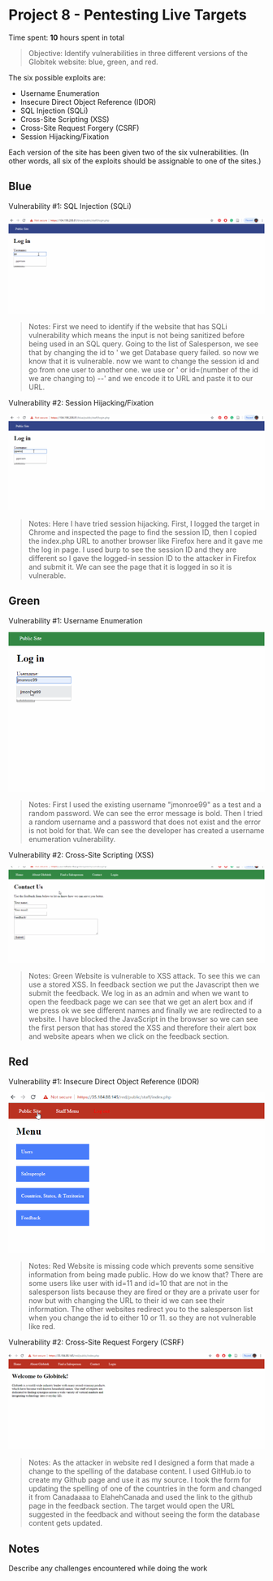 # Project 8 - Pentesting Live Targets

Time spent: **10** hours spent in total

> Objective: Identify vulnerabilities in three different versions of the Globitek website: blue, green, and red.

The six possible exploits are:
* Username Enumeration
* Insecure Direct Object Reference (IDOR)
* SQL Injection (SQLi)
* Cross-Site Scripting (XSS)
* Cross-Site Request Forgery (CSRF)
* Session Hijacking/Fixation

Each version of the site has been given two of the six vulnerabilities. (In other words, all six of the exploits should be assignable to one of the sites.)

## Blue

Vulnerability #1: SQL Injection (SQLi)

  ![SQL Injection (SQLi)](https://github.com/Jamaliela/week_9_Assignment_Jamali_Ela/blob/master/SQLi.gif)

  > Notes: First we need to identify if the website that has SQLi vulnerability which means the input is not
    being sanitized before being used in an SQL query. Going to the list of Salesperson, we see that by changing 
    the id to ' we get Database query failed. so now we know that it is vulnerable. now we want to change 
    the session id and go from one user to another one. we use or ' or id=(number of the id we are changing to) --' 
    and we encode it to URL and paste it to our URL. 

Vulnerability #2: Session Hijacking/Fixation

  ![Session Hijacking/Fixation](https://github.com/Jamaliela/week_9_Assignment_Jamali_Ela/blob/master/Session_Hijacking.gif)
  
  > Notes: Here I have tried session hijacking. First, I logged the target in Chrome and inspected the page to find the session ID,
    then I copied the index.php URL to another browser like Firefox here and it gave me the log in page. I used burp to see the 
    session ID and they are different so I gave the logged-in session ID to the attacker in Firefox and submit it. We can see 
    the page that it is logged in so it is vulnerable.

## Green

Vulnerability #1: Username Enumeration

   ![Username Enumeration](https://github.com/Jamaliela/week_9_Assignment_Jamali_Ela/blob/master/User_Enumeration.gif)
  
   > Notes: First I used the existing username "jmonroe99" as a test and a random password. We can see the error message
    is bold. Then I tried a random username and a password that does not exist and the error is not bold for that. We can see
    the developer has created a username enumeration vulnerability.

Vulnerability #2: Cross-Site Scripting (XSS)

   ![Cross-Site Scripting (XSS)](https://github.com/Jamaliela/week_9_Assignment_Jamali_Ela/blob/master/XSS.gif)
 
   >Notes: Green Website is  vulnerable to XSS attack. To see this we can use a stored XSS. In feedback section 
   we put the Javascript <script>alert('Ela found the XSS!');</script> then we submit the feedback. We log in as
   an admin and when we want to open the feedback page we can see that we get an alert box and if we press ok we 
   see different names and finally we are redirected to a website. I have blocked the JavaScript in the browser 
   so we can see the first person that has stored the XSS and therefore their alert box and website apears when 
   we click on the feedback section.

## Red

Vulnerability #1: Insecure Direct Object Reference (IDOR)

   ![Insecure Direct Object Reference (IDOR)](https://github.com/Jamaliela/week_9_Assignment_Jamali_Ela/blob/master/IDOR.gif)
 
   >Notes: Red Website is missing code which prevents some sensitive information from being made public. How do we know that? 
   There are some users like user with id=11 and id=10 that are not in the salesperson lists because they are fired or 
   they are a private user for now but with changing the URL to their id we can see their information. 
   The other websites redirect you to the salesperson list when you change the id to either 10 or 11. 
   so they are not vulnerable like red.

Vulnerability #2: Cross-Site Request Forgery (CSRF)

   ![Cross-Site Request Forgery (CSRF)](https://github.com/Jamaliela/week_9_Assignment_Jamali_Ela/blob/master/CSRF.gif)
   
   >Notes: As the attacker in website red I designed a form that made a change to the spelling of the database content.
   I used GitHub.io to create my Github page and use it as my source. I took the form for updating the spelling of one 
   of the countries in the form and changed it from Canadaaaa to ElahehCanada and used the link to the github page 
   in the feedback section. The target would open the URL suggested in the feedback and without seeing the form 
   the database content gets updated.

## Notes

Describe any challenges encountered while doing the work



